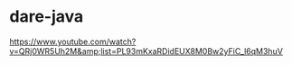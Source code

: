 # dare-java
https://www.youtube.com/watch?v=QRj0WR5Uh2M&amp;list=PL93mKxaRDidEUX8M0Bw2yFiC_l6qM3huV
